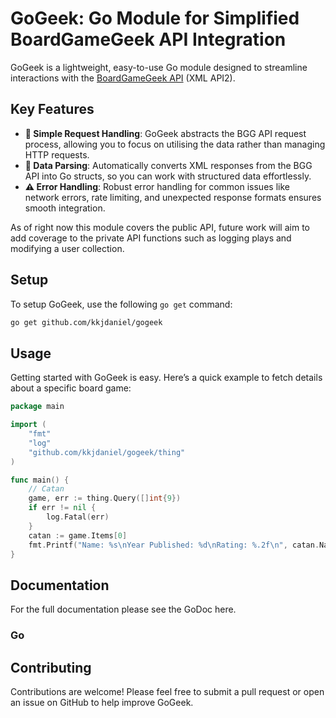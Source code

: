 # GoGeek: Go Module for Simplified BoardGameGeek API Integration

GoGeek is a lightweight, easy-to-use Go module designed to streamline interactions with the [BoardGameGeek API](https://boardgamegeek.com/wiki/page/BGG_XML_API2) (XML API2).

## Key Features

- **🔄 Simple Request Handling**: GoGeek abstracts the BGG API request process, allowing you to focus on utilising the data rather than managing HTTP requests.
- **📄 Data Parsing**: Automatically converts XML responses from the BGG API into Go structs, so you can work with structured data effortlessly.
- **⚠️ Error Handling**: Robust error handling for common issues like network errors, rate limiting, and unexpected response formats ensures smooth integration.

As of right now this module covers the public API, future work will aim to add coverage to the private API functions such as logging plays and modifying a user collection.

## Setup

To setup GoGeek, use the following `go get` command:

```bash
go get github.com/kkjdaniel/gogeek
```

## Usage

Getting started with GoGeek is easy. Here’s a quick example to fetch details about a specific board game:

```go
package main

import (
    "fmt"
    "log"
    "github.com/kkjdaniel/gogeek/thing"
)

func main() {
	// Catan
	game, err := thing.Query([]int{9})
	if err != nil {
		log.Fatal(err)
	}
	catan := game.Items[0]
	fmt.Printf("Name: %s\nYear Published: %d\nRating: %.2f\n", catan.Name[0].Value, catan.YearPublished.Value, catan.Statistics.AverageRating)
}
```

## Documentation

For the full documentation please see the GoDoc here.

### Go

## Contributing

Contributions are welcome! Please feel free to submit a pull request or open an issue on GitHub to help improve GoGeek.
